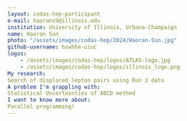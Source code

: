 ```yaml
---
layout: codas-hep-participant
e-mail: haorans9@illinois.edu
institution: University of Illinois, Urbana-Champaign
name: Haoran Sun
photo: "/assets/images/codas-hep/2024/Haoran-Sun.jpg"
github-username: hswhhe-uiuc
logos:
    - /assets/images/codas-hep/logos/ATLAS-logo.jpg
    - /assets/images/codas-hep/logos/illinois_logo.png
My research:
Search of displaced lepton pairs using Run 3 data
A problem I'm grappling with:
Statistical Uncertainties of ABCD method
I want to know more about:
Parallel programming!
---
```

